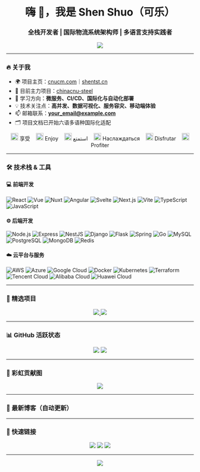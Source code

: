 <h1 align="center">嗨 👋，我是 Shen Shuo（可乐）</h1>
<h3 align="center">全栈开发者 | 国际物流系统架构师 | 多语言支持实践者</h3>

<p align="center">
  <img src="https://readme-typing-svg.herokuapp.com?center=true&vCenter=true&multiline=true&width=700&height=80&lines=🚀+全栈开发者+|+Vue3+Nuxt3+Node.js+实战;📦+钢铁国际物流系统+|+全球业务支持;🌐+多语言项目+|+中英阿法俄西六语并行" />
</p>

---

### 🔥 关于我
- 🌍 项目主页：[cnucm.com](https://cnucm.com)｜[shentst.cn](https://shentst.cn)
- 🔭 目前主力项目：[chinacnu-steel](https://github.com/shenst666/chinacnu-steel)  
- 🌱 学习方向：**微服务、CI/CD、国际化与自动化部署**
- 💡 技术关注点：**高并发、数据可视化、服务容灾、移动端体验**
- 📫 邮箱联系：**your_email@example.com**
- 🗂️ 项目文档已开始六语多语种国际化适配
<p align="center"><img src="https://cdn.jsdelivr.net/gh/lipis/flag-icons/flags/4x3/cn.svg" width="20"/> 享受 &nbsp;&nbsp;
  <img src="https://cdn.jsdelivr.net/gh/lipis/flag-icons/flags/4x3/us.svg" width="20"/> Enjoy &nbsp;&nbsp;
  <img src="https://cdn.jsdelivr.net/gh/lipis/flag-icons/flags/4x3/sa.svg" width="20"/> استمتع &nbsp;&nbsp;
  <img src="https://cdn.jsdelivr.net/gh/lipis/flag-icons/flags/4x3/ru.svg" width="20"/> Наслаждаться &nbsp;&nbsp;
  <img src="https://cdn.jsdelivr.net/gh/lipis/flag-icons/flags/4x3/es.svg" width="20"/> Disfrutar &nbsp;&nbsp;
  <img src="https://cdn.jsdelivr.net/gh/lipis/flag-icons/flags/4x3/fr.svg" width="20"/> Profiter
</p>


---



### 🛠 技术栈 & 工具

#### 💻 前端开发
![React](https://img.shields.io/badge/React-61DAFB?style=flat&logo=react&logoColor=black)
![Vue](https://img.shields.io/badge/Vue-4FC08D?style=flat&logo=vue.js&logoColor=white)
![Nuxt](https://img.shields.io/badge/Nuxt-00DC82?style=flat&logo=nuxt.js&logoColor=white)
![Angular](https://img.shields.io/badge/Angular-DD0031?style=flat&logo=angular&logoColor=white)
![Svelte](https://img.shields.io/badge/Svelte-FF3E00?style=flat&logo=svelte&logoColor=white)
![Next.js](https://img.shields.io/badge/Next.js-000000?style=flat&logo=next.js&logoColor=white)
![Vite](https://img.shields.io/badge/Vite-646CFF?style=flat&logo=vite&logoColor=white)
![TypeScript](https://img.shields.io/badge/TypeScript-3178C6?style=flat&logo=typescript&logoColor=white)
![JavaScript](https://img.shields.io/badge/JavaScript-F7DF1E?style=flat&logo=javascript&logoColor=black)

#### ⚙️ 后端开发
![Node.js](https://img.shields.io/badge/Node.js-339933?style=flat&logo=node.js&logoColor=white)
![Express](https://img.shields.io/badge/Express-000000?style=flat&logo=express&logoColor=white)
![NestJS](https://img.shields.io/badge/NestJS-E0234E?style=flat&logo=nestjs&logoColor=white)
![Django](https://img.shields.io/badge/Django-092E20?style=flat&logo=django&logoColor=white)
![Flask](https://img.shields.io/badge/Flask-000000?style=flat&logo=flask&logoColor=white)
![Spring](https://img.shields.io/badge/Spring-6DB33F?style=flat&logo=spring&logoColor=white)
![Go](https://img.shields.io/badge/Go-00ADD8?style=flat&logo=go&logoColor=white)
![MySQL](https://img.shields.io/badge/MySQL-4479A1?style=flat&logo=mysql&logoColor=white)
![PostgreSQL](https://img.shields.io/badge/PostgreSQL-4169E1?style=flat&logo=postgresql&logoColor=white)
![MongoDB](https://img.shields.io/badge/MongoDB-47A248?style=flat&logo=mongodb&logoColor=white)
![Redis](https://img.shields.io/badge/Redis-DC382D?style=flat&logo=redis&logoColor=white)

#### ☁️ 云平台与服务
![AWS](https://img.shields.io/badge/AWS-232F3E?style=flat&logo=amazon-aws&logoColor=white)
![Azure](https://img.shields.io/badge/Azure-0089D6?style=flat&logo=microsoft-azure&logoColor=white)
![Google Cloud](https://img.shields.io/badge/Google_Cloud-4285F4?style=flat&logo=google-cloud&logoColor=white)
![Docker](https://img.shields.io/badge/Docker-2496ED?style=flat&logo=docker&logoColor=white)
![Kubernetes](https://img.shields.io/badge/Kubernetes-326CE5?style=flat&logo=kubernetes&logoColor=white)
![Terraform](https://img.shields.io/badge/Terraform-7B42BC?style=flat&logo=terraform&logoColor=white)
![Tencent Cloud](https://img.shields.io/badge/Tencent_Cloud-2F74C0?style=flat&logo=tencent&logoColor=white)
![Alibaba Cloud](https://img.shields.io/badge/Alibaba_Cloud-FF6A00?style=flat&logo=alibaba&logoColor=white)
![Huawei Cloud](https://img.shields.io/badge/Huawei_Cloud-E60012?style=flat&logo=huawei&logoColor=white)

---

### 🚩 精选项目

<p align="center">
  <a href="https://github.com/shenst666/butterfly.js.org">
    <img src="https://github-readme-stats.vercel.app/api/pin/?username=shenst666&repo=butterfly.js.org&theme=radical" />
  </a>
  <a href="https://github.com/terwer/siyuan-plugin-publisher">
    <img src="https://github-readme-stats.vercel.app/api/pin/?username=terwer&repo=siyuan-plugin-publisher&theme=radical" />
  </a>
</p>

---

### 📊 GitHub 活跃状态

<p align="center">
  <img src="https://github-readme-stats.vercel.app/api?username=shenst666&show_icons=true&theme=tokyonight" />
  <img src="https://github-readme-streak-stats.herokuapp.com?user=shenst666&theme=tokyonight" />
</p>

---

### 🌈 彩虹贡献图

<p align="center">
  <img src="https://raw.githubusercontent.com/shenst666/shenst/output/github-contribution-grid-snake.svg" />
</p>

---

### 🧾 最新博客（自动更新）
<!-- BLOG-POST-LIST:START -->
<!-- BLOG-POST-LIST:END -->

---

### 🔗 快速链接

<p align="center">
  <a href="mailto:your_email@example.com"><img src="https://img.shields.io/badge/Email-D14836?style=flat&logo=gmail&logoColor=white" /></a>
  <a href="https://shenst.cn"><img src="https://img.shields.io/badge/Blog-shenst.cn-blue?style=flat&logo=google-chrome" /></a>
  <a href="https://cnucm.com"><img src="https://img.shields.io/badge/项目主页-cnucm.com-brightgreen?style=flat&logo=appveyor" /></a>
</p>

---

<p align="center">
  <img src="https://komarev.com/ghpvc/?username=shenst666&color=brightgreen" />
</p>
